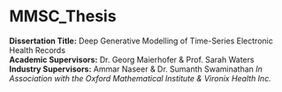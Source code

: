 # MMSC_Thesis
**Dissertation Title:** Deep Generative Modelling of Time-Series Electronic Health Records  
**Academic Supervisors:** Dr. Georg Maierhofer & Prof. Sarah Waters   
**Industry Supervisors:** Ammar Naseer & Dr. Sumanth Swaminathan
 _In Association with the Oxford Mathematical Institute & Vironix Health Inc._ 
